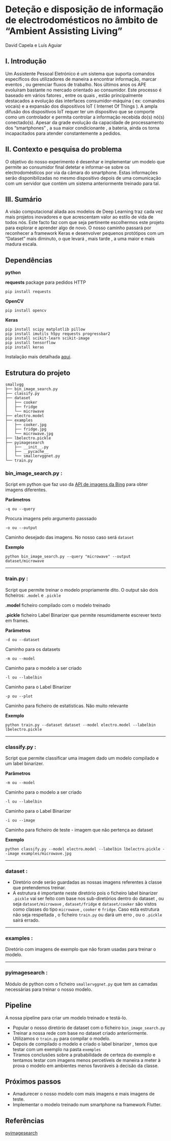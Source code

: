 # Deteção e disposição de informação de electrodomésticos no âmbito de “Ambient Assisting Living”
David Capela e Luís Aguiar

## I.	Introdução
Um Assistente Pessoal Eletrónico é um sistema que suporta comandos específicos dos utilizadores de maneira a encontrar informação, marcar eventos , ou gerenciar fluxos de trabalho. Nos últimos anos os APE evoluíram bastante no mercado orientado ao consumidor. Este processo é baseado em vários fatores , entre os quais , estão principalmente destacados a evolução das interfaces consumidor-máquina ( ex: comandos vocais) e a expansão dos dispositivos IoT ( Internet Of Things ). 
A ampla difusão dos dispositivos IoT requer ter um dispositivo que se comporte como um controlador e permita controlar a informação recebida do(s) nó(s) conectado(s). Apesar da grade evolução da capacidade de processamento dos “smartphones” , a sua maior condicionante , a bateria,  ainda os torna incapacitados para atender constantemente a pedidos.

## II.	Contexto e pesquisa do problema
O objetivo do nosso experimento é desenhar e implementar um modelo que permite ao consumidor final detetar e informar-se sobre os electrodomésticos por via da câmara do smartphone. Estas informações serão disponibilizadas no mesmo dispositivo depois de uma comunicação com um servidor que contém um sistema anteriormente treinado para tal.

## III.	Sumário
A visão computacional aliada aos modelos de Deep Learning traz cada vez mais projetos inovadores e que acrescentam valor ao estilo de vida de todos nós. Este facto faz com que seja pertinente escolhermos este projeto para explorar e aprender algo de novo.
O nosso caminho passará por reconhecer a framework Keras e desenvolver pequenos protótipos com um “Dataset” mais diminuto, o que levará , mais tarde , a uma maior e mais madura escala.


## Dependências
**python** 

**requests** package para pedidos HTTP

```
pip install requests
```

**OpenCV**
```
pip install opencv
```

**Keras**
```
pip install scipy matplotlib pillow
pip install imutils h5py requests progressbar2
pip install scikit-learn scikit-image
pip install tensorflow
pip install keras
```

Instalação mais detalhada [aqui](https://www.pyimagesearch.com/2017/09/25/configuring-ubuntu-for-deep-learning-with-python/).
## Estrutura do projeto

```
smallvgg
├── bin_image_search.py
├── classify.py
├── dataset
│   ├── cooker
│   ├── fridge
│   └── microwave
├── electro.model
├── examples
│   ├── cooker.jpg
│   ├── fridge.jpg
│   └── microwave.jpg
├── lbelectro.pickle
├── pyimagesearch
│   ├── __init__.py
│   ├── __pycache__
│   └── smallervggnet.py
└── train.py
```
### **bin_image_search.py** :

 Script em python que faz uso da [API de imagens da Bing](https://azure.microsoft.com/en-us/services/cognitive-services/bing-image-search-api/) para obter imagens diferentes.
 
 **Parâmetros** 
 ```
-q ou --query
 ```
 Procura imagens pelo argumento passsado
  ```
-o ou --output
 ```
 Caminho desejado das imagens. No nosso caso será ```dataset```

 **Exemplo**
 ```
 python bin_image_search.py --query "microwave" --output dataset/microwave
 ```
___

 ### **<span>train.py</span>** :

 Script que permite treinar o modelo propriamente dito. O output são dois ficheiros: ```.model``` e ```.pickle```

 **.model** ficheiro compilado com o modelo treinado

 **.pickle** ficheiro Label Binarizer que permite resumidamente escrever texto em frames.

**Parâmetros** 
 ```
-d ou --dataset
 ```
Caminho para os datasets
  ```
-m ou --model
 ```
Caminho para o modelo a ser criado
```
-l ou --labelbin
```
Caminho para o Label Binarizer
```
-p ou --plot
```
Caminho para ficheiro de estatísticas. Não muito relevante

 **Exemplo**
 ```
python train.py --dataset dataset --model electro.model --labelbin lbelectro.pickle
 ```
 
 ___

 ### **<span>classify.py</span>** :

 Script que permite classificar uma imagem dado um modelo compilado e um label binarizer.

**Parâmetros** 
 
 ```
-m ou --model
 ```
Caminho para o modelo a ser criado
```
-l ou --labelbin
```
Caminho para o Label Binarizer
```
-i ou --image
```
Caminho para ficheiro de teste - imagem que não pertença ao dataset

 **Exemplo**
 ```
python classify.py --model electro.model --labelbin lbelectro.pickle --image examples/microwave.jpg
 ```

  ___

 ### **dataset** :

* Diretório onde serão guardadas as nossas imagens referentes à classe que pretendemos treinar.
* A estrutura é importante neste diretório pois o ficheiro label binarizer ```.pickle``` vai ser feito com base nos sub-diretórios dentro do dataset , ou seja ```dataset/microwave``` , ```dataset/fridge``` e ```dataset/cooker``` são vistos como classes do tipo ```microwave``` , ```cooker``` e ```fridge```. Caso esta estrutura não seja respeitada , o ficheiro ```train.py``` ou dará um erro , ou o ```.pickle``` sairá errado.

___

 ### **examples** :

 Diretório com imagens de exemplo que não foram usadas para treinar o modelo.

___

 ### **pyimagesearch** :

 Módulo de python com o ficheiro ```smallervggnet.py``` que tem as camadas necessárias para treinar o nosso modelo. 

## Pipeline

A nossa pipeline para criar um modelo treinado e testá-lo.


* Popular o nosso diretório de dataset com o ficheiro ```bin_image_search.py```
* Treinar a nossa rede com base no dataset criado anteriormente. Utilizamos o ```train.py``` para compilar o modelo.
* Depois de compilado o modelo e criado o label binarizer , temos que testar com um exemplo na pasta ```exemples``` 
* Tiramos conclusões sobre a prababilidade de certeza do exemplo e tentamos testar com imagens menos percetíveis de maneira a meter à prova o modelo em ambientes menos favoráveis à decisão da classe.


## Próximos passos

* Amadurecer o nosso modelo com mais imagens e mais imagens de teste.
* Implementar o modelo treinado num smartphone na framework Flutter.


## Referências

[pyimagesearch](https://www.pyimagesearch.com/)
